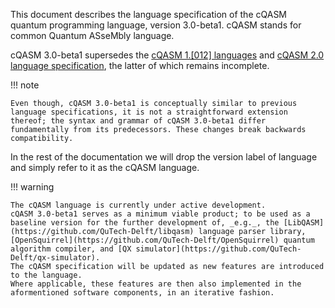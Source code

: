 This document describes the language specification of the cQASM quantum programming language, version 3.0-beta1.
cQASM stands for common Quantum ASseMbly language.

cQASM 3.0-beta1 supersedes the [cQASM 1.[012] languages](https://libqasm.readthedocs.io/en/latest/) and [cQASM 2.0 language specification](https://github.com/QuTech-Delft/cQASM-spec/tree/2.0-draft-2), the latter of which remains incomplete.

!!! note

    Even though, cQASM 3.0-beta1 is conceptually similar to previous language specifications, it is not a straightforward extension thereof; the syntax and grammar of cQASM 3.0-beta1 differ fundamentally from its predecessors. These changes break backwards compatibility.

In the rest of the documentation we will drop the version label of language and simply refer to it as the cQASM language.

!!! warning

    The cQASM language is currently under active development. 
    cQASM 3.0-beta1 serves as a minimum viable product; to be used as a baseline version for the further development of, _e.g._, the [LibQASM](https://github.com/QuTech-Delft/libqasm) language parser library, [OpenSquirrel](https://github.com/QuTech-Delft/OpenSquirrel) quantum algorithm compiler, and [QX simulator](https://github.com/QuTech-Delft/qx-simulator).
    The cQASM specification will be updated as new features are introduced to the language.
    Where applicable, these features are then also implemented in the aformentioned software components, in an iterative fashion.
    
